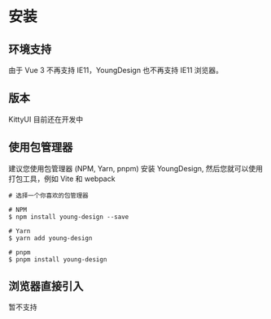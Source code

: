 # 安装

## 环境支持

由于 Vue 3 不再支持 IE11，YoungDesign 也不再支持 IE11 浏览器。

## 版本

KittyUI 目前还在开发中

## 使用包管理器

建议您使用包管理器 (NPM, Yarn, pnpm) 安装 YoungDesign, 然后您就可以使用打包工具，例如 Vite 和 webpack

```
# 选择一个你喜欢的包管理器

# NPM
$ npm install young-design --save

# Yarn
$ yarn add young-design

# pnpm
$ pnpm install young-design
```

## 浏览器直接引入

暂不支持
